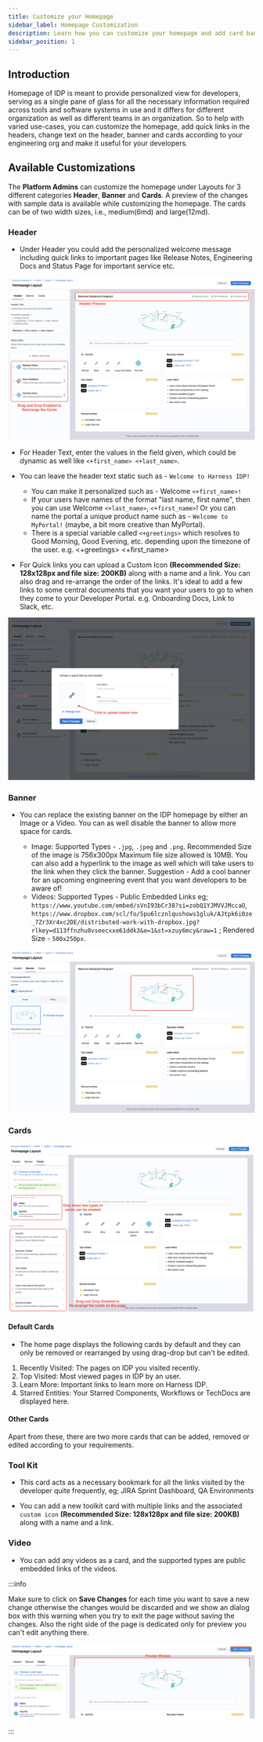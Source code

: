 ```yaml
---
title: Customize your Homepage
sidebar_label: Homepage Customization
description: Learn how you can customize your homepage and add card banners and headers of your choice
sidebar_position: 1
---
```


## Introduction

Homepage of IDP is meant to provide personalized view for developers, serving as a single pane of glass for all the necessary information required across tools and software systems in use and it differs for different organization as well as different teams in an organization. So to help with varied use-cases, you can customize the homepage, add quick links in the headers, change text on the header, banner and cards according to your engineering org and make it useful for your developers.

## Available Customizations

The **Platform Admins** can customize the homepage under Layouts for 3 different categories **Header**, **Banner** and **Cards**. A preview of the changes with sample data is available while customizing the homepage. The cards can be of two width sizes, i.e., medium(6md) and large(12md).

### Header

- Under Header you could add the personalized welcome message including quick links to important pages like Release Notes, Engineering Docs and Status Page for important service etc. 

![](./static/homepage-header.png)

- For Header Text, enter the values in the field given, which could be dynamic as well like `<+first_name> <+last_name>`. 
- You can leave the header text static such as - `Welcome to Harness IDP!`
    - You can make it personalized such as - Welcome `<+first_name>!`
    - If your users have names of the format "last name, first name", then you can use Welcome `<+last_name>`, `<+first_name>`! Or you can name the portal a unique product name such as - `Welcome to MyPortal!` (maybe, a bit more creative than MyPortal).
    - There is a special variable called `<+greetings>` which resolves to Good Morning, Good Evening, etc. depending upon the timezone of the user. e.g. <+greetings> <+first_name>

- For Quick links you can upload a Custom Icon **(Recommended Size: 128x128px and file size: 200KB)** along with a name and a link. You can also drag and re-arrange the order of the links. It's ideal to add a few links to some central documents that you want your users to go to when they come to your Developer Portal. e.g. Onboarding Docs, Link to Slack, etc.

![](./static/add-quicklinks.png)

### Banner

- You can replace the existing banner on the IDP homepage by either an Image or a Video. You can as well disable the banner to allow more space for cards.

    - Image: Supported Types - `.jpg`, `.jpeg` and `.png`. Recommended Size of the image is 756x300px Maximum file size allowed is 10MB. You can also add a hyperlink to the image as well which will take users to the link when they click the banner. Suggestion - Add a cool banner for an upcoming engineering event that you want developers to be aware of!
    - Videos: Supported Types - Public Embedded Links eg; `https://www.youtube.com/embed/sVnI93bCr38?si=zobQ1YJMVVJMccaO`, `https://www.dropbox.com/scl/fo/5pu6lcznlqushows1gluk/AJtpk6i0ze_7Zr3Xr4xc2DE/distributed-work-with-dropbox.jpg?rlkey=d113ffnzhu8vseecxxe61ddk3&e=1&st=xzuy6mcy&raw=1` ; Rendered Size - `500x250px`. 

![](./static/homepage-banner.png)

### Cards

![](./static/homepage-cards.png)

#### Default Cards

- The home page displays the following cards by default and they can only be removed or rearranged by using drag-drop but can't be edited.

1. Recently Visited: The pages on IDP you visited recently.
2. Top Visited: Most viewed pages in IDP by an user.
3. Learn More: Important links to learn more on Harness IDP. 
4. Starred Entities: Your Starred Components, Workflows or TechDocs are displayed here. 

#### Other Cards

Apart from these, there are two more cards that can be added, removed or edited according to your requirements. 

### Tool Kit

-  This card acts as a necessary bookmark for all the links visited by the developer quite frequently, eg; JIRA Sprint Dashboard, QA Environments

-  You can add a new toolkit card with multiple links and the associated `custom icon` **(Recommended Size: 128x128px and file size: 200KB)** along with a name and a link.  

### Video

- You can add any videos as a card, and the supported types are public embedded links of the videos. 

:::info

Make sure to click on **Save Changes** for each time you want to save a new change otherwise the changes would be discarded and we show an dialog box with this warning when you try to exit the page without saving the changes. Also the right side of the page is dedicated only for preview you can't edit anything there. 

![](./static/preview-save.png)

:::
